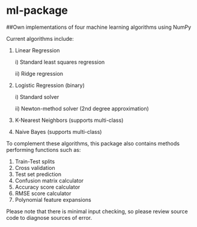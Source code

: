 # ml-package

##Own implementations of four machine learning algorithms using NumPy

Current algorithms include:
1) Linear Regression

    i) Standard least squares regression
    
    ii) Ridge regression
2) Logistic Regression (binary)
    
    i) Standard solver
    
    ii) Newton-method solver (2nd degree approximation)
    
3) K-Nearest Neighbors (supports multi-class)
4) Naive Bayes (supports multi-class)


To complement these algorithms, this package also 
contains methods performing functions such as:
1) Train-Test splits
2) Cross validation
3) Test set prediction
4) Confusion matrix calculator
5) Accuracy score calculator
6) RMSE score calculator
7) Polynomial feature expansions

Please note that there is minimal input checking, so please
review source code to diagnose sources of error.